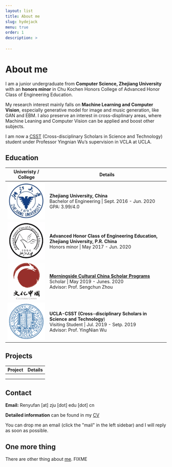```yaml
---
layout: list
title: About me
slug: hydejack
menu: true
order: 1
description: >

---
```


# About me

I am a junior undergraduate from **Computer Science, Zhejiang University** with an **honors minor** in Chu Kochen Honors College of Advanced Honor Class of Engineering Education. 

My research interest mainly falls on **Machine Learning and Computer Vision**, especially generative model for image and music generation, like GAN and EBM. I also preserve an interest in cross-displinary areas, where Machine Leaning and Computer Vision can be applied and boost other subjects.

I am now a [CSST](https://csst.ucla.edu/) (Cross-disciplinary Scholars in Science and Technology) student under Professor Yingnian Wu’s supervision in VCLA at UCLA.

## Education

|          Univeristy / College           | Details                                                      |
| :-------------------------------------: | ------------------------------------------------------------ |
|       ![ZJU](/assets/img/ZJU.png)       | **Zhejiang University, China**                                 <br />Bachelor of Engineering \| Sept. 2016 - Jun. 2020<br />GPA: 3.99/4.0 |
|  ![ACEE_log](/assets/img/ACEE_log.png)  | **Advanced Honor Class of Engineering Education, Zhejiang University, P.R. China**<br />Honors minor \| May 2017 - Jun. 2020<br /> |
| ![Monringside](/assets/img/morning.png) | [**Morningside Cultural China Scholar Programs**](/assets/pdf/Morningside.pdf)<br />Scholar \| May 2019 - Junes. 2020<br />Advisor: Prof. Sengchun Zhou |
|    ![ULCA_log](/assets/img/UCLA.png)    | **UCLA-CSST (Cross-disciplinary Scholars in Science and Technology**)<br />Visiting Student \| Jul. 2019 - Setp. 2019<br />Advisor: Prof. YingNian Wu |

## Projects

| Project | Details |
| ------- | ------- |
|         |         |
|         |         |
|         |         |



## Contact

**Email:** Renyufan [at] zju [dot] edu [dot] cn

**Detailed information** can be found in my [CV](https://ryf1123.github.io/assets/pdf/cv)

You can drop me an email (click the "mail" in the left sidebar) and I will reply as soon as possible.

## One more thing

There are other thing about [me](https://ryf1123.github.io). FIXME
